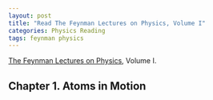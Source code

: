 ```yaml
---
layout: post
title: "Read The Feynman Lectures on Physics, Volume I"
categories: Physics Reading
tags: feynman physics
---
```


[The Feynman Lectures on Physics](http://www.feynmanlectures.caltech.edu/), Volume I.

## Chapter 1. Atoms in Motion
